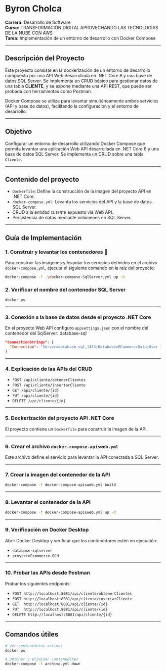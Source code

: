# Byron Cholca  
**Carrera:** Desarrollo de Software  
**Curso:** TRANSFORMACIÓN DIGITAL APROVECHANDO LAS TECNOLOGÍAS DE LA NUBE CON AWS  
**Tarea:** Implementación de un entorno de desarrollo con Docker Compose  

---

## Descripción del Proyecto

Este proyecto consiste en la dockerización de un entorno de desarrollo compuesto por una API Web desarrollada en .NET Core 8 y una base de datos SQL Server. Se implementa un CRUD básico para gestionar datos de una tabla **CLIENTE**, y se expone mediante una API REST, que puede ser probada con herramientas como Postman.

Docker Compose se utiliza para levantar simultáneamente ambos servicios (API y base de datos), facilitando la configuración y el entorno de desarrollo.

---
## Objetivo

Configurar un entorno de desarrollo utilizando Docker Compose que permita levantar una aplicación Web API 
desarrollada en .NET Core 8 y una base de datos SQL Server. Se implementa un CRUD sobre una tabla `Cliente`.

---

## Contenido del proyecto

- `Dockerfile`: Define la construcción de la imagen del proyecto API en .NET Core.
- `docker-compose.yml`: Levanta los servicios del API y la base de datos SQL Server.
- CRUD a la entidad `CLIENTE` expuesto vía Web API.
- Persistencia de datos mediante volúmenes en SQL Server.

---

## Guía de Implementación

### 1. Construir y levantar los contenedores 🚀

Para construir las imágenes y levantar los servicios definidos en el archivo `docker-compose.yml`, ejecuta el siguiente comando en la raíz del proyecto:

```bash
docker-compose -f .\docker-compose-SqlServer.yml up -d
```
### 2. Verificar el nombre del contenedor SQL Server

```bash
docker ps
```
---

### 3. Conexión a la base de datos desde el proyecto .NET Core

En el proyecto Web API configuro `appsettings.json` con el nombre del contenedor del SqlServer: database-sql

```json
"ConnectionStrings": {
  "Connection": "Server=database-sql,1433;Database=ECommerceData;User Id=sa;Password=adminAppDist2024#;TrustServerCertificate=True"
}
```

---

### 4. Explicación de las APIs del CRUD

- `POST /api/cliente/obtenerClientes`
- `POST /api/cliente/insertarCliente`
- `GET /api/cliente/{id}`
- `PUT /api/cliente/{id}`
- `DELETE /api/cliente/{id}`

---


### 5. Dockerización del proyecto API .NET Core

El proyecto contiene un `Dockerfile` para construir la imagen de la API.

---

### 6. Crear el archivo `docker-compose-apisweb.yml`

Este archivo define el servicio para levantar la API conectada a SQL Server.

---

### 7. Crear la imagen del contenedor de la API

```bash
docker-compose -f docker-compose-apisweb.yml build
```

---

### 8. Levantar el contenedor de la API

```bash
docker-compose -f docker-compose-apisweb.yml up -d
```

---

### 9. Verificación en Docker Desktop

Abrir Docker Desktop y verificar que los contenedores estén en ejecución:
- `database-sqlserver`
- `proyectoEcommerce-BCH`

---

### 10. Probar las APIs desde Postman

Probar los siguientes endpoints:

- `POST http://localhost:8081/api/cliente/obtenerClientes`
- `POST http://localhost:8081/api/cliente/insertarCliente`
- `GET  http://localhost:8081/api/cliente/{id}`
- `PUT  http://localhost:8081/api/cliente/{id}`
- `DELETE http://localhost:8081/api/cliente/{id}`

---

## Comandos útiles

```bash
# Ver contenedores activos
docker ps

# Detener y eliminar contenedores
docker-compose -f archivo.yml down
```
